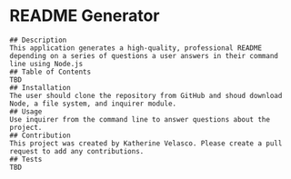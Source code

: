  # README Generator
    ## Description
    This application generates a high-quality, professional README depending on a series of questions a user answers in their command line using Node.js
    ## Table of Contents
    TBD
    ## Installation
    The user should clone the repository from GitHub and shoud download Node, a file system, and inquirer module.
    ## Usage
    Use inquirer from the command line to answer questions about the project.
    ## Contribution
    This project was created by Katherine Velasco. Please create a pull request to add any contributions.
    ## Tests
    TBD
    